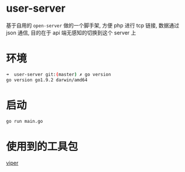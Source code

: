 # user-server

基于自用的 `open-server` 做的一个脚手架, 方便 php 进行 tcp 链接, 数据通过 json 通信, 目的在于 api 端无感知的切换到这个 server 上

# 环境
```bash
➜  user-server git:(master) ✗ go version
go version go1.9.2 darwin/amd64
```

# 启动
```bash
go run main.go
```



# 使用到的工具包
[viper](https://github.com/spf13/viper)